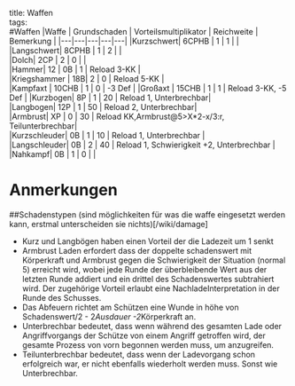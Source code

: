 title: Waffen  
tags:   
#Waffen
|Waffe | Grundschaden | Vorteilsmultiplikator | Reichweite | Bemerkung |
|---|---|---|---|---|
|Kurzschwert| 6CPHB | 1 | 1 |   |  
|Langschwert| 8CPHB | 1 | 2 |   |  
|Dolch|       2CP | 2 | 0  |   |  
|Hammer| 12 | 0B | 1 | Reload 3-KK |  
|Kriegshammer | 18B| 2 | 0  |  Reload 5-KK |  
|Kampfaxt | 10CHB | 1 | 0 | -3 Def |
|Großaxt | 15CHB | 1 | 1 | Reload 3-KK, -5 Def |
|Kurzbogen| 8P | 1 | 20 |   Reload 1, Unterbrechbar|  
|Langbogen| 12P | 1 | 50 |   Reload 2, Unterbrechbar|  
|Armbrust| XP | 0 |  30 |  Reload KK,Armbrust@5>X*2-x/3:r, Teilunterbrechbar|  
|Kurzschleuder| 0B | 1 | 10 |  Reload 1, Unterbrechbar |  
|Langschleuder| 0B | 2 | 40 |  Reload 1, Schwierigkeit +2, Unterbrechbar |  
|Nahkampf| 0B | 1 | 0 |   |  


# Anmerkungen

##Schadenstypen
(sind möglichkeiten für was die waffe eingesetzt werden kann, erstmal unterscheiden sie nichts)[/wiki/damage]





* Kurz und Langbögen haben einen Vorteil der die Ladezeit um 1 senkt
* Armbrust Laden erfordert dass der doppelte schadenswert mit Körperkraft und Armbrust gegen die Schwierigkeit der Situation (normal 5) erreicht wird, wobei jede Runde der überbleibende Wert aus der letzten Runde addiert und ein drittel des Schadenswertes subtrahiert wird. Der zugehörige Vorteil erlaubt eine NachladeInterpretation in der Runde des Schusses.
* Das Abfeuern richtet am Schützen eine Wunde in höhe von Schadenswert/2 - 2*Ausdauer -2*Körperkraft an.
* Unterbrechbar bedeutet, dass wenn während des gesamten Lade oder Angriffvorgangs der Schütze von einem Angriff getroffen wird, der gesamte Prozess von vorn begonnen werden muss, um anzugreifen.
* Teilunterbrechbar bedeutet, dass wenn der Ladevorgang schon erfolgreich war, er nicht ebenfalls wiederholt werden muss. Sonst wie Unterbrechbar.